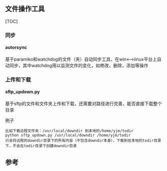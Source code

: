 ## 文件操作工具

[TOC]

### 同步

#### autorsync

基于paramiko和watchdog的文件（夹）自动同步工具，在win<-->linux平台上自动同步，其中watchdog用以监测文件的变化，如修改，删除，添加等操作



### 上传和下载

#### sftp_updown.py

基于sftp的文件和文件夹上传和下载，还需要对路径进行完善，能否直接下载整个目录

例子

```
比如下载远程文件夹：/usr/local/downdir 到本地的/home/yjm/todir
python sftp_updown.py /usr/local/downdir /home/yjm/todir
只会将远程的downdir目录下的所有内容（不包含downdir本身），下载到在本地的todir目录下，不会在todir目录下创建downdir目录
```



## 参考

